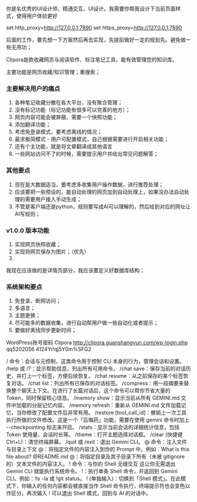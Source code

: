 你是名优秀的UI设计师，精通交互、UI设计。我需要你帮我设计下当前页面样式，使得用户体验更好

set http_proxy=http://127.0.0.1:7890
set https_proxy=http://127.0.0.1:7890


后面的工作，要先想一下方案然后再去实现，先提前做好一定的规划先。避免做一些无用功；


Clipora是款收藏网页与阅读软件、标注笔记工具，能有效管理您的知识库。

主要功能是网页收藏/知识管理；重搜索；

### 主要解决用户的痛点
1. 各种笔记收藏分散在各大平台，没有聚合管理；
2. 没有标记功能（标记功能有很多可以完善的地方）；
3. 网页内容可能会被屏蔽、需要一个快照功能；
4. 添加翻译功能；
5. 考虑免登录模式，要考虑离线的情况；
6. 最求极简模式 - 用户可配置模式，自己根据需要进行开启相关功能；
7. 还有个主功能，就是将文章翻译成其他语言
8. 一些网站访问不了的时候，需要提示用户并给出常见问题解答；


### 其他要点
1. 现在是大数据适当，要考虑多收集用户操作数据，进行推荐处理；
2. 应该要把一些预设的，能自动处理的网页加到自动处理上，如果没办法自动处理的需要用户接入手动生成；
3. 不管是客户端还是python，规则要写成AI可以理解的，然后给到对应的网址让AI写规则；


### v1.0.0 版本功能
1. 实现网页快照收藏；
2. 实现将网页保存为图片；（优先）
3. 


我现在应该做的是详情页部分，我应该要定义好数据库结构；


### 系统架构要点
1. 免登录、断网访问；
2. 多语言；
3. 主题更换；
4. 尽可能多的数据收集，进行自动帮用户做一些自动化或者提示；
5. 要做好离线同步更新时间；



WordPress账号密码
Clipora
http://clipora.guanshangyun.com/wp-login.php
qq5202056
4124Yr!qj5Y0m%SFG2





/ 命令：会话与元控制，这类命令用于控制 CLI 本身的行为，管理会话和设置。
/help 或 /?：显示帮助信息，列出所有可用命令。
/chat save：保存当前的对话历史，并打上一个标签，方便后续恢复。
/chat resume：从之前保存的某个标签恢复对话。
/chat list：列出所有已保存的对话标签。
/compress：用一段摘要来替换整个聊天上下文。在进行了长篇对话后，这个命令可以帮你节省大量的 Token，同时保留核心信息。
/memory show：显示当前从所有 GEMINI.md 文件中加载的分层记忆内容。
/memory refresh：重新从 GEMINI.md 文件加载记忆，当你修改了配置文件后非常有用。
/restore [tool_call_id]：撤销上一次工具执行所做的文件修改。这是一个「后悔药」功能，需要在使用 gemini 命令时加上 --checkpointing 标志来开启。
/stats：显示当前会话的详细统计信息，包括 Token 使用量、会话时长等。
/theme：打开主题选择对话框。
/clear (快捷键 Ctrl+L)：清空终端屏幕。
/quit 或 /exit：退出 Gemini CLI。
@ 命令：注入文件与目录上下文
@：将指定文件的内容注入到你的 Prompt 中。例如：What is this file about? @README.md
@：将指定目录及其子目录下所有（未被 gitignore 的）文本文件的内容注入。
! 命令：与你的 Shell 无缝交互 这让你无需退出 Gemini CLI 就能执行系统命令。
!：执行单条 Shell 命令，并返回到 Gemini CLI。例如：!ls -la 或 !git status。
! (单独输入)：切换到「Shell 模式」。在此模式下，你输入的任何内容都会被直接当作 Shell 命令执行，终端提示符也会变色以作区分。再次输入 ! 可以退出 Shell 模式，回到与 AI 的对话中。